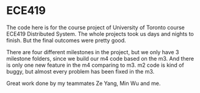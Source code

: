 # ECE419
The code here is for the course project of University of Toronto course ECE419 Distributed System. The whole projects took us days and nights to finish. But the final outcomes were pretty good. 

There are four different milestones in the project, but we only have 3 milestone folders, since we build our m4 code based on the m3. And there is only one new feature in the m4 comparing to m3. m2 code is kind of buggy, but almost every problem has been fixed in the m3. 

Great work done by my teammates Ze Yang, Min Wu and me.
